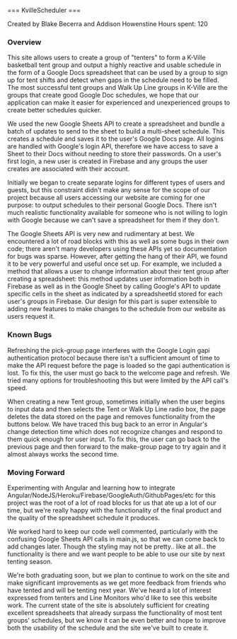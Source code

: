=== KvilleScheduler ===

Created by Blake Becerra and Addison Howenstine
Hours spent: 120

### Overview

This site allows users to create a group of "tenters" to form a K-Ville basketball tent group and output a highly reactive and usable schedule in the form of a Google Docs spreadsheet that can be used by a group to sign up for tent shifts and detect when gaps in the schedule need to be filled. The most successful tent groups and Walk Up Line groups in K-Ville are the groups that create good Google Doc schedules, we hope that our application can make it easier for experienced and unexperienced groups to create better schedules quicker.

We used the new Google Sheets API to create a spreadsheet and bundle a batch of updates to send to the sheet to build a multi-sheet schedule. This creates a schedule and saves it to the user's Google Docs page. All logins are handled with Google's login API, therefore we have access to save a Sheet to their Docs without needing to store their passwords. On a user's first login, a new user is created in Firebase and any groups the user creates are associated with their account.

Initially we began to create separate logins for different types of users and guests, but this constraint didn't make any sense for the scope of our project because all users accessing our website are coming for one purpose: to output schedules to their personal Google Docs. There isn't much realistic functionality available for someone who is not willing to login with Google because we can't save a spreadsheet for them if they don't.

The Google Sheets API is very new and rudimentary at best. We encountered a lot of road blocks with this as well as some bugs in their own code; there aren't many developers using these APIs yet so documentation for bugs was sparse. However, after getting the hang of their API, we found it to be very powerful and useful once set up. For example, we included a method that allows a user to change information about their tent group after creating a spreadsheet: this method updates user information both in Firebase as well as in the Google Sheet by calling Google's API to update specific cells in the sheet as indicated by a spreadsheetId stored for each user's groups in Firebase. Our design for this part is super extensible to adding new features to make changes to the schedule from our website as users request it.


### Known Bugs

Refreshing the pick-group page interferes with the Google Login gapi authentication protocol because there isn't a sufficient amount of time to make the API request before the page is loaded so the gapi authentication is lost. To fix this, the user must go back to the welcome page and refresh. We tried many options for troubleshooting this but were limited by the API call's speed.

When creating a new Tent group, sometimes initially when the user begins to input data and then selects the Tent or Walk Up Line radio box, the page deletes the data stored on the page and removes functionality from the buttons below. We have traced this bug back to an error in Angular's change detection time which does not recognize changes and respond to them quick enough for user input. To fix this, the user can go back to the previous page and then forward to the make-group page to try again and it almost always works the second time.


### Moving Forward

Experimenting with Angular and learning how to integrate Angular/NodeJS/Heroku/Firebase/GoogleAuth/GithubPages/etc for this project was the root of a lot of road blocks for us that ate up a lot of our time, but we're really happy with the functionality of the final product and the quality of the spreadsheet schedule it produces.

We worked hard to keep our code well commented, particularly with the confusing Google Sheets API calls in main.js, so that we can come back to add changes later. Though the styling may not be pretty.. like at all.. the functionality is there and we want people to be able to use our site by next tenting season.

We're both graduating soon, but we plan to continue to work on the site and make significant improvements as we get more feedback from friends who have tented and will be tenting next year. We've heard a lot of interest expressed from tenters and Line Monitors who'd like to see this website work. The current state of the site is absolutely sufficient for creating excellent spreadsheets that already surpass the functionality of most tent groups' schedules, but we know it can be even better and hope to improve both the usability of the schedule and the site we've built to create it.
